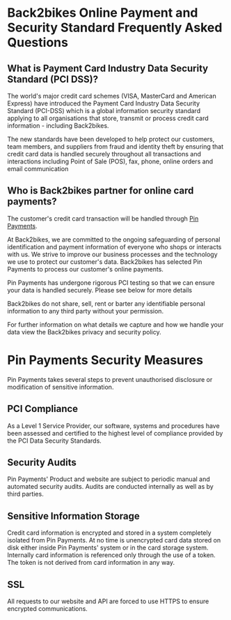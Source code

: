 # Back2bikes Online Payment and Security Standard Frequently Asked Questions

## What is Payment Card Industry Data Security Standard (PCI DSS)?

The world's major credit card schemes (VISA, MasterCard and American Express) have introduced the Payment Card Industry Data Security Standard (PCI-DSS) which is a global information security standard applying to all organisations that store, transmit or process credit card information - including Back2bikes.

The new standards have been developed to help protect our customers, team members, and suppliers from fraud and identity theft by ensuring that credit card data is handled securely throughout all transactions and interactions including Point of Sale (POS), fax, phone, online orders and email communication

## Who is Back2bikes partner for online card payments?

The customer's credit card transaction will be handled through [Pin Payments](https://pinpayments.com/).

At Back2bikes, we are committed to the ongoing safeguarding of personal identification and payment information of everyone who shops or interacts with us. We strive to improve our business processes and the technology we use to protect our customer's data. Back2bikes has selected Pin Payments to process our customer's online payments.

Pin Payments has undergone rigorous PCI testing so that we can ensure your data is handled securely. Please see below for more details

Back2bikes do not share, sell, rent or barter any identifiable personal information to any third party without your permission.

For further information on what details we capture and how we handle your data view the Back2bikes privacy and security policy.

# Pin Payments Security Measures

Pin Payments takes several steps to prevent unauthorised disclosure or modification of sensitive information.

## PCI Compliance

As a Level 1 Service Provider, our software, systems and procedures have been assessed and certified to the highest level of compliance provided by the PCI Data Security Standards.

## Security Audits

Pin Payments' Product and website are subject to periodic manual and automated security audits. Audits are conducted internally as well as by third parties.

## Sensitive Information Storage

Credit card information is encrypted and stored in a system completely isolated from Pin Payments. At no time is unencrypted card data stored on disk either inside Pin Payments' system or in the card storage system. Internally card information is referenced only through the use of a token. The token is not derived from card information in any way.

## SSL

All requests to our website and API are forced to use HTTPS to ensure encrypted communications.
